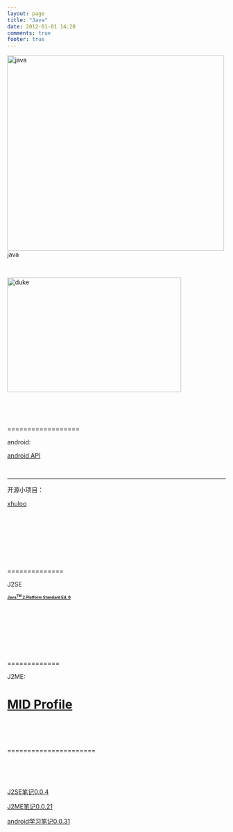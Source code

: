 ```yaml
---
layout: page
title: "Java"
date: 2012-01-01 14:20
comments: true
footer: true
---
```

<img title="java" alt="java" src="http://a2.twimg.com/profile_images/1170864878/apuntes_de_java-logo.jpg" width="500" height="451" /> java

&nbsp;

<img class="alignnone" title="duke" alt="duke" src="http://jdk6.java.net/images/i_need_you_duke3.gif" width="401" height="264" />

&nbsp;

&nbsp;

==================

android:

<a title="reference" href="http://developer.android.com/reference/classes.html" target="_blank">android API</a>

&nbsp;

-----------------

开源小项目：

<a title="github" href="https://github.com/wuwenjie1992/Xhullo" target="_blank">xhuloo</a>

&nbsp;

&nbsp;

&nbsp;

&nbsp;

==============

J2SE

<a title="zh_CN/api" href="http://man.lupaworld.com/content/develop/JDK_6.0_API_html_zh_CN/html/zh_CN/api/index.html?index-filesindex-1.html" target="_blank"><span style="font-size: xx-small;"><strong><strong>Java<sup><span>TM</span></sup> 2 Platform
Standard Ed. 6</strong></strong></span></a>

&nbsp;

&nbsp;

&nbsp;

&nbsp;

=============

J2ME:
<h1><a title="midp2.0" href="http://docs.oracle.com/javame/config/cldc/ref-impl/midp2.0/jsr118/index.html" target="_blank">MID Profile</a></h1>
&nbsp;

&nbsp;

======================

&nbsp;

&nbsp;

<a title="DL" href="http://yfdisk.com/file/common/67df2597/" target="_blank">J2SE笔记0.0.4</a>

<a title="DL" href="http://yfdisk.com/file/common/fbee8d2b/" target="_blank">J2ME笔记0.0.21</a>

<a title="android学习笔记 MD5:c5334e76fbdf7aaeb134ca887b1a769d" href="https://mega.co.nz/#!At9gXAwT!SVCCEQsZzD_d8UpXzqDHym93Q6t_OEFnssyfaO9Jmy0" target="_blank">android学习笔记0.0.31</a>

&nbsp;

&nbsp;

&nbsp;

&nbsp;

&nbsp;
